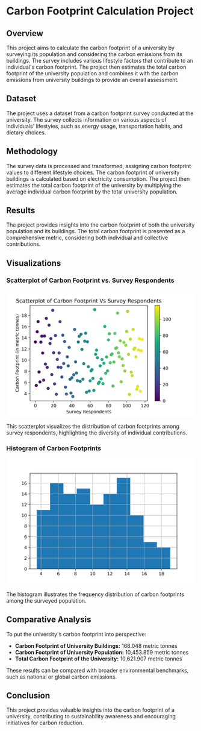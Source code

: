 # Carbon Footprint Calculation Project

## Overview

This project aims to calculate the carbon footprint of a university by surveying its population and considering the carbon emissions from its buildings. The survey includes various lifestyle factors that contribute to an individual's carbon footprint. The project then estimates the total carbon footprint of the university population and combines it with the carbon emissions from university buildings to provide an overall assessment.

## Dataset

The project uses a dataset from a carbon footprint survey conducted at the university. The survey collects information on various aspects of individuals' lifestyles, such as energy usage, transportation habits, and dietary choices.

## Methodology

The survey data is processed and transformed, assigning carbon footprint values to different lifestyle choices. The carbon footprint of university buildings is calculated based on electricity consumption. The project then estimates the total carbon footprint of the university by multiplying the average individual carbon footprint by the total university population.

## Results

The project provides insights into the carbon footprint of both the university population and its buildings. The total carbon footprint is presented as a comprehensive metric, considering both individual and collective contributions.

## Visualizations

### Scatterplot of Carbon Footprint vs. Survey Respondents

![Scatterplot](Carbon_Footprint4.png)

This scatterplot visualizes the distribution of carbon footprints among survey respondents, highlighting the diversity of individual contributions.

### Histogram of Carbon Footprints

![Histogram](histogram.png)

The histogram illustrates the frequency distribution of carbon footprints among the surveyed population.

## Comparative Analysis

To put the university's carbon footprint into perspective:

- **Carbon Footprint of University Buildings:** 168.048 metric tonnes
- **Carbon Footprint of University Population:** 10,453.859 metric tonnes
- **Total Carbon Footprint of the University:** 10,621.907 metric tonnes

These results can be compared with broader environmental benchmarks, such as national or global carbon emissions.

## Conclusion

This project provides valuable insights into the carbon footprint of a university, contributing to sustainability awareness and encouraging initiatives for carbon reduction.